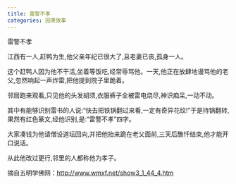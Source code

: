 ```yaml
---
title: 雷警不孝
categories: 因果故事
---
```


雷警不孝

江西有一人,赶鸭为生,他父亲年纪已很大了,且老妻已丧,孤身一人。

这个赶鸭人因为他不干活,坐着等饭吃,经常辱骂他。一天,他正在放肆地谩骂他的老父,忽然响起一声炸雷,把他提到院子里跪着。

邻居跑来观看,只见他的头发胡须,衣服裤子全被雷电烧尽,神识痴呆,一动不动。

其中有能够识别雷书的人说:“快去把铁锅翻过来看,一定有奇异花纹!”于是持锅翻转,果然有红色篆文,经他识别,是:“雷警不孝”四字。

大家凑钱为他请僧设道坛回向,并把他抬来跪在老父面前,三天后醮忏结束,他才能开口说话。

从此他改过更行,邻里的人都称他为孝子。
　 　


摘自五明学佛网：http://www.wmxf.net/show3_1_44_4.htm